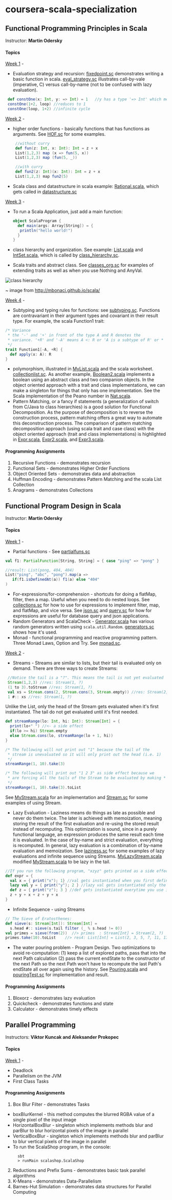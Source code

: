 # coursera-scala-specialization

## Functional Programming Principles in Scala
Instructor: **Martin Odersky**
#### Topics
[Week 1](https://github.com/xiaoyunyang/coursera-scala-specialization/blob/master/coursera-functional/src/week1) -
* Evaluation strategy and recursion: [fixedpoint.sc](https://github.com/xiaoyunyang/coursera-scala-specialization/blob/master/coursera-functional/src/week1/fixedpoint.sc) demonstrates writing a basic function in scala.
 [eval_strategy.sc](https://github.com/xiaoyunyang/coursera-scala-specialization/blob/master/coursera-functional/src/week1/eval_strategy.sc) illustrates call-by-vale (imperative, C) versus call-by-name (not to be confused with lazy evaluation).

 ```scala
  def constOne(x: Int, y: => Int) = 1   //y has a type '=> Int' which means y is passed as a by-name parameter
  constOne(1+2, loop) //reduces to 1
  constOne(loop, 1+2) //infinite cycle
 ```

[Week 2](https://github.com/xiaoyunyang/coursera-scala-specialization/blob/master/coursera-functional/src/week2) -
* higher order functions - basically functions that has functions as arguments. See [HOF.sc](https://github.com/xiaoyunyang/coursera-scala-specialization/blob/master/coursera-functional/src/week2/HOF.sc) for some examples.

  ```scala
   //without curry
   def fun(z: Int, x: Int): Int = z + x
   List(1,2,3) map (x => fun(5, x))          
   List(1,2,3) map (fun(5, _))               

   //with curry
   def fun2(z: Int)(x: Int): Int = z + x  
   List(1,2,3) map fun2(5)                
  ```
* Scala class and datastructure in scala example: [Rational.scala](https://github.com/xiaoyunyang/coursera-scala-specialization/blob/master/coursera-functional/src/week2/Rational.scala), which gets called in [datastructure.sc](https://github.com/xiaoyunyang/coursera-scala-specialization/blob/master/coursera-functional/src/week2/datastruct.sc)

[Week 3](https://github.com/xiaoyunyang/coursera-scala-specialization/blob/master/coursera-functional/src/week3) -
* To run a Scala Application, just add a main function:

  ```scala
  object ScalaProgram {
    def main(args: Array[String]) = {
     println("hello world!")
    }
  }
  ```
* class hierarchy and organization. See example: [List.scala](https://github.com/xiaoyunyang/coursera-scala-specialization/blob/master/coursera-functional/src/week3/List.scala) and [IntSet.scala](https://github.com/xiaoyunyang/coursera-scala-specialization/blob/master/coursera-functional/src/week3/IntSet.scala), which is called by [class_hierarchy.sc](https://github.com/xiaoyunyang/coursera-scala-specialization/blob/master/coursera-functional/src/week3/class_hierarchy.sc).
* Scala traits and abstract class. See [classes_org.sc](https://github.com/xiaoyunyang/coursera-scala-specialization/blob/master/coursera-functional/src/week3/classes_org.sc) for examples of extending traits as well as when you use Nothing and AnyVal.

![class hierarchy](https://github.com/mbonaci/scala/blob/master/resources/Scala-class-hierarchy.gif?raw=true)

~ image from http://mbonaci.github.io/scala/

[Week 4](https://github.com/xiaoyunyang/coursera-scala-specialization/blob/master/coursera-functional/src/week4) -
* Subtyping and typing rules for functions: see  [subtyping.sc](https://github.com/xiaoyunyang/coursera-scala-specialization/blob/master/coursera-functional/src/week4/subtyping.sc). Functions are contravariant in their argument types and covariant in their result type. For example, the scala Function1 trait:

 ```scala
 /* Variance
  * the '-' and '+' in front of the type A and R denotes the
  * variance. '+R' and '-A' means A <: R or 'A is a subtype of R' or * 'R is a supertype of A'
  */
 trait Function1[-A, +R] {
   def apply(x: A): R
 }
 ```
* polymorphism, illustrated in [MyList.scala](https://github.com/xiaoyunyang/coursera-scala-specialization/blob/master/coursera-functional/src/week4/MyList.scala) and the scala worksheet. [collectionlist.sc](https://github.com/xiaoyunyang/coursera-scala-specialization/blob/master/coursera-functional/src/week4/collectionlist.sc). As another example, [Boolean2.scala](https://github.com/xiaoyunyang/coursera-scala-specialization/blob/master/coursera-functional/src/week4/Boolean2.scala) implements a boolean using an abstract class and two companion objects. In the object oriented approach with a trait and class implementations, we can make a singleton for things that only has one implementation. See the Scala implementation of the Peano number in [Nat.scala](https://github.com/xiaoyunyang/coursera-scala-specialization/blob/master/coursera-functional/src/week4/Nat.scala).
* Pattern Matching, or a fancy if statements (a generalization of switch from C/Java to class hierarchies) is a good solution for Functional Decomposition. As the purpose of decomposition is to reverse the construction process, pattern matching offers a great way to automate this deconstruction process. The comparison of pattern matching decomposition approach (using scala trait and case class) with the object oriented approach (trait and class implementations) is highlighted in  [Expr.scala](https://github.com/xiaoyunyang/coursera-scala-specialization/blob/master/coursera-functional/src/week4/Expr.scala), [Expr2.scala](https://github.com/xiaoyunyang/coursera-scala-specialization/blob/master/coursera-functional/src/week4/Expr2.scala), and [Expr3.scala](https://github.com/xiaoyunyang/coursera-scala-specialization/blob/master/coursera-functional/src/week4/Expr3.scala).

#### Programming Assignments
1. Recursive Functions - demonstrates recursion
2. Functional Sets - demonstrates Higher Order Functions
3. Object Oriented Sets - demonstrates data and abstraction
4. Huffman Encoding - demonstrates Pattern Matching and the scala List Collection
5. Anagrams - demonstrates Collections

## Functional Program Design in Scala
Instructor: **Martin Odersky**

#### Topics
[Week 1](https://github.com/xiaoyunyang/coursera-scala-specialization/tree/master/coursera-program-design/src/week1) -
*  Partial functions - See [partialfuns.sc](https://github.com/xiaoyunyang/coursera-scala-specialization/blob/master/coursera-program-design/src/week1/partialfuns.sc)
 ```scala
 val f1: PartialFunction[String, String] = { case "ping" => "pong" }

 //result: List(pong, 404, 404)
 List("ping", "abc", "pong").map(a =>
    if(f1.isDefinedAt(a)) f1(a) else "404"
 )
 ```
* For-expressions/for-comprehension - shortcuts for doing a flatMap, filter, then a map. Useful when you need to do nested loops. See [collections.sc](https://github.com/xiaoyunyang/coursera-scala-specialization/blob/master/coursera-program-design/src/week1/collections.sc) for how to use for expressions to implement filter, map, and flatMap, and vice versa. See [json.sc](https://github.com/xiaoyunyang/coursera-scala-specialization/blob/master/coursera-program-design/src/week1/json.sc) and [query.sc](https://github.com/xiaoyunyang/coursera-scala-specialization/blob/master/coursera-program-design/src/week1/query.sc) for how for expressions are useful for database query and json applications.
* Random Generators and ScalaCheck - [Generator.scala](https://github.com/xiaoyunyang/coursera-scala-specialization/blob/master/coursera-program-design/src/week1/Generators.scala) has various random generators written using ```scala.util.Random```. [generators.sc](https://github.com/xiaoyunyang/coursera-scala-specialization/blob/master/coursera-program-design/src/week1/generators.sc) shows how it's used.
* Monad - functional programming and reactive programming pattern. Three Monad Laws, Option and Try. See [monad.sc](https://github.com/xiaoyunyang/coursera-scala-specialization/blob/master/coursera-program-design/src/week1/monad.sc).

[Week 2](https://github.com/xiaoyunyang/coursera-scala-specialization/tree/master/coursera-program-design/src/week2) -
* Streams - Streams are similar to lists, but their tail is evaluated only on demand. There are three ways to create Streams:
 ```scala
  //Notice the tail is a "?". This means the tail is not yet evaluated
  Stream(1,2,3) //res: Stream(1, ?)
  (1 to 3).toStream //res: Stream(1, ?)
  val xs = Stream.cons(2, Stream.cons(3, Stream.empty)) //res: Stream(2, ?)
  1 #:: xs //res: Stream(1, ?)
 ```

 Unlike the List, only the head of the Stream gets evaluated when it's first instantiated. The tail do not get evaluated until it's first needed.

 ```scala
 def streamRange(lo: Int, hi: Int): Stream[Int] = {
   print(lo+" ") //<- a side effect
   if(lo >= hi) Stream.empty
   else Stream.cons(lo, streamRange(lo + 1, hi))
 }

 /* The following will not print out "1" because the tail of the
  * stream is unevaluated so it will only print out the head (i.e. 1)
  */
 streamRange(1, 10).take(3)  

 /* The following will print out "1 2 3" as side effect because we
  * are forcing all the tails of the Stream to be evaluated by making * it toList
  */
 streamRange(1, 10).take(3).toList
 ```
 See [MyStream.scala](https://github.com/xiaoyunyang/coursera-scala-specialization/blob/master/coursera-program-design/src/week2/MyStream.scala) for an implementation and [Stream.sc](https://github.com/xiaoyunyang/coursera-scala-specialization/blob/master/coursera-program-design/src/week2/stream.sc) for some examples of using Stream.
* Lazy Evaluation - Laziness means do things as late as possible and never do them twice. The later is achieved with memoization, meaning storing the result of the first evaluation and re-using the stored result instead of recomputing. This optimization is sound, since in a purely functional language, an expression produces the same result each time it is evaluated. In the case of by-name and strict evaluation, everything is recomputed. In general, lazy evaluation is a combination of by-name evaluation and memoization. See [laziness.sc](https://github.com/xiaoyunyang/coursera-scala-specialization/blob/master/coursera-program-design/src/week2/laziness.sc) for some examples of lazy evaluations and infinite sequence using Streams. [MyLazyStream.scala](https://github.com/xiaoyunyang/coursera-scala-specialization/blob/master/coursera-program-design/src/week2/MyLazyStream.scala) modified [MyStream.scala](https://github.com/xiaoyunyang/coursera-scala-specialization/blob/master/coursera-program-design/src/week2/MyStream.scala) to be lazy in the tail.

 ```scala
 //If you run the following program, "xzyz" gets printed as a side effect
 def expr = {
   val x = { print("x"); 1} //val gets instantiated when you first define it
   lazy val y = { print("y"); 2 } //lazy val gets instantiated only the first time you use it
   def z = { print("z"); 3 } //def gets instantiated everytime you use it
   z + y + x + z + y + x
 }    
 ```
* Infinite Sequence - using Streams

 ```scala
 // The Sieve of Eratosthenes:
 def sieve(s: Stream[Int]): Stream[Int] =
   s.head #:: sieve(s.tail filter (_ % s.head != 0))
 val primes = sieve(from(2))  //> primes  : Stream[Int] = Stream(2, ?)
 primes.take(10).toList    //> res4: List[Int] = List(2, 3, 5, 7, 11, 13, 17, 19, 23, 29)
 ```
* The water pouring problem - Program Design. Two optimizations to avoid re-computation: (1) keep a list of explored paths, pass that into the next Path calculation (2) pass the current endState to the constructor of the next Path so the next Path won't have to recompute the last Path's endState all over again using the history. See [Pouring.scala](https://github.com/xiaoyunyang/coursera-scala-specialization/blob/master/coursera-program-design/src/week2/Pouring.scala) and [pouringTest.sc](https://github.com/xiaoyunyang/coursera-scala-specialization/blob/master/coursera-program-design/src/week2/pouringTest.sc) for implementation and result.

#### Programming Assignments
1. Bloxorz - demonstrates lazy evaluation
2. Quickcheck - demonstrates functions and state
3. Calculator - demonstrates timely effects

## Parallel Programming
Instructors: **Viktor Kuncak and Aleksander Prokopec**

#### Topics
[Week 1](https://github.com/xiaoyunyang/coursera-scala-specialization/blob/master/coursera-parallel/src/week1) -
* Deadlock
* Parallelism on the JVM
* First Class Tasks

#### Programming Assignments
1. Box Blur Filter - demonstrates Tasks
  * boxBlurKernel - this method computes the blurred RGBA value of a single pixel of the input image
  * HorizontalBoxBlur - singleton which implements methods blur and parBlur to blur horizontal pixels of the image in parallel
  * VerticalBoxBlur - singleton which implements methods blur and parBlur to blur vertical pixels of the image in parallel
  * To run the ScalaShop program, in the console:
    ```
      sbt
      > runMain scalashop.ScalaShop
    ```
2. Reductions and Prefix Sums - demonstrates basic task parallel algorithms
3. K-Means - demonstrates Data-Parallelism
4. Barnes-Hut Simulation - demonstrates data structures for Parallel Computing
